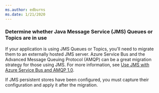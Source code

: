 ```yaml
---
ms.author: edburns
ms.date: 1/21/2020
---
```


### Determine whether Java Message Service (JMS) Queues or Topics are in use

If your application is using JMS Queues or Topics, you'll need to migrate them to an externally hosted JMS server. Azure Service Bus and the Advanced Message Queuing Protocol (AMQP) can be a great migration strategy for those using JMS. For more information, see [Use JMS with Azure Service Bus and AMQP 1.0](/azure/service-bus-messaging/service-bus-java-how-to-use-jms-api-amqp).

If JMS persistent stores have been configured, you must capture their configuration and apply it after the migration.
